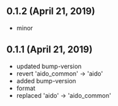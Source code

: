 ## 0.1.2 (April 21, 2019)
  - minor

## 0.1.1 (April 21, 2019)
  - updated bump-version
  - revert 'aido_common' -> 'aido'
  - added bump-version
  - format
  - replaced 'aido' -> 'aido_common'

